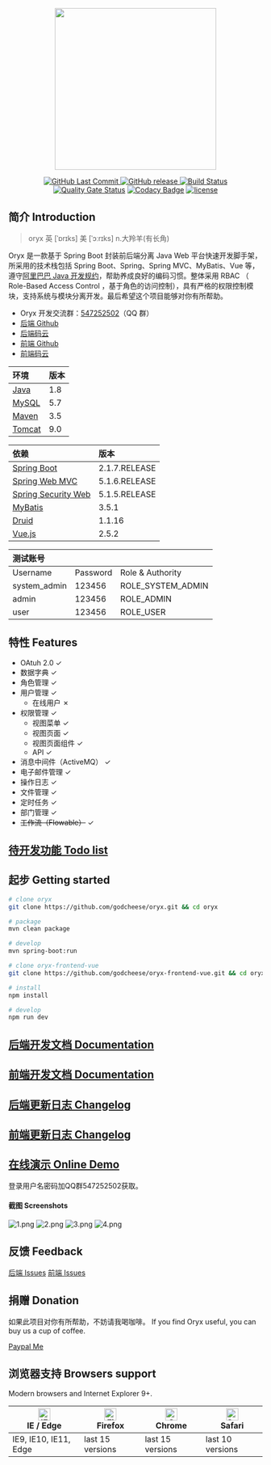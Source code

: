 <p align="center">
  <img width="320" src="https://github.com/godcheese/oryx/blob/master/oryx_banner.png?raw=true">
</p>
<p align="center">
  <a href="https://github.com/godcheese/oryx">
    <img src="https://img.shields.io/github/last-commit/godcheese/oryx.svg" alt="GitHub Last Commit">
  </a>
  <a href="https://github.com/godcheese/oryx/releases">
    <img src="https://img.shields.io/github/release/godcheese/oryx.svg" alt="GitHub release">
  </a>
  <a href="https://travis-ci.org/godcheese/oryx" rel="nofollow">
    <img src="https://travis-ci.org/godcheese/oryx.svg?branch=master" alt="Build Status">
  </a>
  <a href="https://sonarcloud.io/dashboard?id=godcheese_oryx"><img src="https://sonarcloud.io/api/project_badges/measure?project=godcheese_oryx&metric=alert_status" alt="Quality Gate Status"/></a>
  <a href="https://www.codacy.com/app/godcheese/oryx?utm_source=github.com&amp;utm_medium=referral&amp;utm_content=godcheese/oryx&amp;utm_campaign=Badge_Grade"><img src="https://api.codacy.com/project/badge/Grade/d8feb5cbcb7e4d3db0c95b29f23ffa3d" alt="Codacy Badge"/></a>
  <a href="https://github.com/godcheese/nirmod-backend/blob/master/LICENSE">
    <img src="https://img.shields.io/github/license/mashape/apistatus.svg" alt="license">
  </a>
<!--   <a href="https://gitter.im/repo-name/discuss">
    <img src="https://badges.gitter.im/Join%20Chat.svg" alt="gitter">
  </a> -->
<!--   <a href="https://godcheese.github.io/oryx/donate">
    <img src="https://img.shields.io/badge/%24-donate-ff69b4.svg" alt="donate">
  </a> -->
</p>

## 简介 Introduction
> oryx 英 [ˈɒrɪks] 美 [ˈɔːrɪks] n.大羚羊(有长角)

Oryx 是一款基于 Spring Boot 封装前后端分离 Java Web 平台快速开发脚手架，所采用的技术栈包括 Spring Boot、Spring、Spring MVC、MyBatis、Vue 等，遵守[阿里巴巴 Java 开发规约](https://github.com/alibaba/p3c)，帮助养成良好的编码习惯。整体采用 RBAC （ Role-Based Access Control ，基于角色的访问控制），具有严格的权限控制模块，支持系统与模块分离开发。最后希望这个项目能够对你有所帮助。

- Oryx 开发交流群：[547252502](https://jq.qq.com/?_wv=1027&k=5yxyg73)（QQ 群）
- [后端 Github](https://github.com/godcheese/oryx)
- [后端码云](https://gitee.com/godcheese/oryx)
- [前端 Github](https://github.com/godcheese/oryx-frontend-vue)
- [前端码云](https://gitee.com/godcheese/oryx-frontend-vue)

|环境  |版本|
|:-----|---|
|[Java](https://www.oracle.com/technetwork/java/javase/downloads/jdk8-downloads-2133151.html)  |1.8|
|[MySQL](https://dev.mysql.com/downloads/mysql/5.7.html#downloads) |5.7|
|[Maven](http://maven.apache.org/download.cgi) |3.5|
|[Tomcat](https://tomcat.apache.org/download-90.cgi)|9.0|

|依赖            |版本         |
|:------------- |:------------|
|[Spring Boot](http://mvnrepository.com/artifact/org.springframework.boot/spring-boot)    |2.1.7.RELEASE|
|[Spring Web MVC](http://mvnrepository.com/artifact/org.springframework/spring-webmvc)     |5.1.6.RELEASE|
|[Spring Security Web](http://mvnrepository.com/artifact/org.springframework.security/spring-security-web)|5.1.5.RELEASE|
|[MyBatis](http://mvnrepository.com/artifact/org.mybatis/mybatis)        |3.5.1      |
|[Druid](http://mvnrepository.com/artifact/com.alibaba/druid-spring-boot-starter)          |1.1.16       |
|[Vue.js](http://cn.vue.js)      |2.5.2|

|测试账号     |        |                       |
|:-----------|:-------|:---------------------|
|Username    |Password|Role & Authority      |
|system_admin|123456  |ROLE_SYSTEM_ADMIN     |
|admin       |123456  |ROLE_ADMIN            |
|user        |123456  |ROLE_USER             |

## 特性 Features

- OAtuh 2.0 ✓
- 数据字典 ✓
- 角色管理 ✓
- 用户管理 ✓
  - 在线用户 ✗
- 权限管理 ✓
  - 视图菜单 ✓
  - 视图页面 ✓
  - 视图页面组件 ✓
  - API ✓
- 消息中间件（ActiveMQ） ✓
- 电子邮件管理 ✓
- 操作日志 ✓
- 文件管理 ✓
- 定时任务 ✓
- 部门管理 ✓
- ~~工作流（Flowable）~~ ✓

## [待开发功能 Todo list](https://github.com/godcheese/oryx/blob/master/todo.md)

## 起步 Getting started

```bash
# clone oryx
git clone https://github.com/godcheese/oryx.git && cd oryx

# package
mvn clean package

# develop
mvn spring-boot:run

# clone oryx-frontend-vue
git clone https://github.com/godcheese/oryx-frontend-vue.git && cd oryx-frontend-vue

# install
npm install

# develop
npm run dev
```
## [后端开发文档 Documentation](https://github.com/godcheese/oryx/blob/master/docs/getting_started.md)

## [前端开发文档 Documentation](https://github.com/godcheese/oryx-frontend-vue/blob/master/docs/getting_started.md)

## [后端更新日志 Changelog](https://github.com/godcheese/oryx/releases)
## [前端更新日志 Changelog](https://github.com/godcheese/oryx-frontend-vue/releases)

## [在线演示 Online Demo](http://demo.godcheese.com:9090)

登录用户名密码加QQ群547252502获取。

#### 截图 Screenshots

![1.png](https://github.com/godcheese/oryx/blob/master/screenshots/1.png)
![2.png](https://github.com/godcheese/oryx/blob/master/screenshots/2.png)
![3.png](https://github.com/godcheese/oryx/blob/master/screenshots/3.png)
![4.png](https://github.com/godcheese/oryx/blob/master/screenshots/4.png)

## 反馈 Feedback

[后端 Issues](https://github.com/godcheese/oryx/issues)
[前端 Issues](https://github.com/godcheese/oryx-frontend-vue/issues)

## 捐赠 Donation

如果此项目对你有所帮助，不妨请我喝咖啡。
If you find Oryx useful, you can buy us a cup of coffee.

[Paypal Me](https://www.paypal.me/godcheese)

## 浏览器支持 Browsers support

Modern browsers and Internet Explorer 9+.

| [<img src="https://raw.githubusercontent.com/alrra/browser-logos/master/src/edge/edge_48x48.png" alt="IE / Edge" width="24px" height="24px" />](http://godban.github.io/browsers-support-badges/)</br>IE / Edge | [<img src="https://raw.githubusercontent.com/alrra/browser-logos/master/src/firefox/firefox_48x48.png" alt="Firefox" width="24px" height="24px" />](http://godban.github.io/browsers-support-badges/)</br>Firefox | [<img src="https://raw.githubusercontent.com/alrra/browser-logos/master/src/chrome/chrome_48x48.png" alt="Chrome" width="24px" height="24px" />](http://godban.github.io/browsers-support-badges/)</br>Chrome | [<img src="https://raw.githubusercontent.com/alrra/browser-logos/master/src/safari/safari_48x48.png" alt="Safari" width="24px" height="24px" />](http://godban.github.io/browsers-support-badges/)</br>Safari |
| --------- | --------- | --------- | --------- |
| IE9, IE10, IE11, Edge| last 15 versions| last 15 versions| last 10 versions
